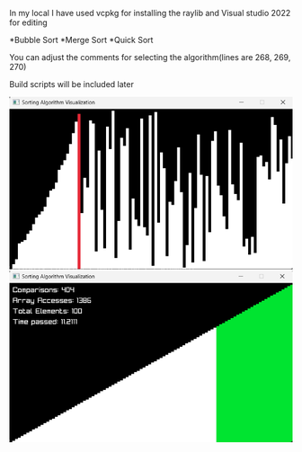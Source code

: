 
In my local I have used vcpkg for installing the raylib and Visual studio 2022 for editing

*Bubble Sort
*Merge Sort
*Quick Sort

You can adjust the comments for selecting the algorithm(lines are 268, 269, 270)

Build scripts will be included later


![Alt text](sort.png)
![Alt text](sort-finished.png)
